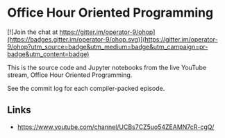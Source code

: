 # Office Hour Oriented Programming

[![Join the chat at https://gitter.im/operator-9/ohop](https://badges.gitter.im/operator-9/ohop.svg)](https://gitter.im/operator-9/ohop?utm_source=badge&utm_medium=badge&utm_campaign=pr-badge&utm_content=badge)

This is the source code and Jupyter notebooks from the live YouTube stream,
Office Hour Oriented Programming.

See the commit log for each compiler-packed episode.

## Links

* https://www.youtube.com/channel/UCBs7CZ5uo54ZEAMN7cR-cgQ/
